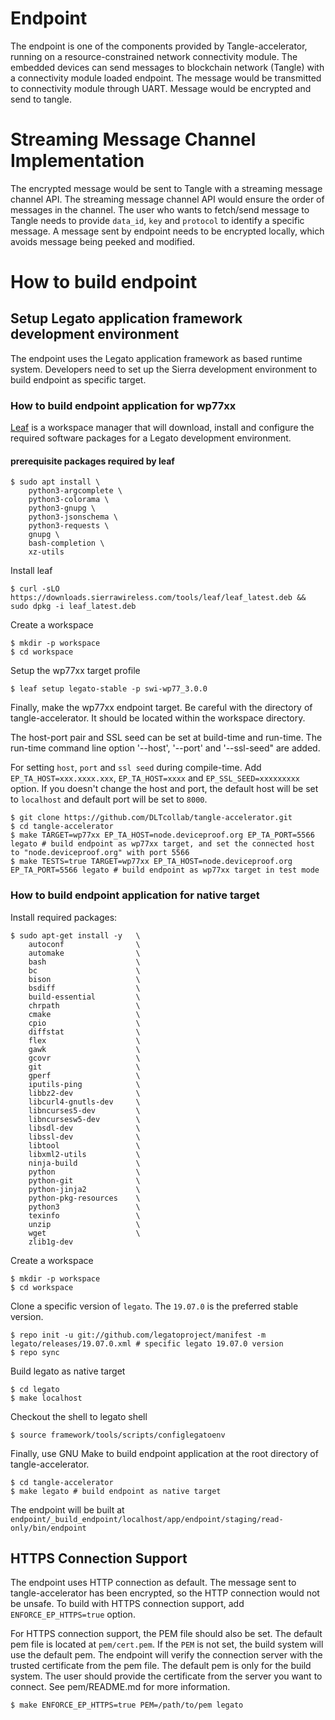 # Endpoint

The endpoint is one of the components provided by Tangle-accelerator, running on a resource-constrained network connectivity module. The embedded devices can send messages to blockchain network (Tangle) with a connectivity module loaded endpoint. The message would be transmitted to connectivity module through UART. Message would be encrypted and send to tangle.

# Streaming Message Channel Implementation

The encrypted message would be sent to Tangle with a streaming message channel API. The streaming message channel API would ensure the order of messages in the channel. The user who wants to fetch/send message to Tangle needs to provide `data_id`, `key` and `protocol` to identify a specific message.
A message sent by endpoint needs to be encrypted locally, which avoids message being peeked and modified. 

# How to build endpoint

## Setup Legato application framework development environment 

The endpoint uses the Legato application framework as based runtime system. Developers need to set up the Sierra development environment to build endpoint as specific target.

### How to build endpoint application for wp77xx

[Leaf](https://docs.legato.io/latest/toolsLeaf.html) is a workspace manager that will download, install and configure the required software packages for a Legato development environment.

#### prerequisite packages required by leaf

```shell
$ sudo apt install \
    python3-argcomplete \
    python3-colorama \
    python3-gnupg \
    python3-jsonschema \
    python3-requests \
    gnupg \
    bash-completion \
    xz-utils
```

Install leaf

```shell
$ curl -sLO https://downloads.sierrawireless.com/tools/leaf/leaf_latest.deb && sudo dpkg -i leaf_latest.deb
```

Create a workspace

```shell
$ mkdir -p workspace
$ cd workspace
```

Setup the wp77xx target profile

```shell
$ leaf setup legato-stable -p swi-wp77_3.0.0
```

Finally, make the wp77xx endpoint target. Be careful with the directory of tangle-accelerator. It should be located within the workspace directory.

The host-port pair and SSL seed can be set at build-time and run-time. The run-time command line option '--host', '--port' and '--ssl-seed" are added. 

For setting `host`, `port` and `ssl seed` during compile-time. Add `EP_TA_HOST=xxx.xxxx.xxx`, `EP_TA_HOST=xxxx` and `EP_SSL_SEED=xxxxxxxxx` option. If you doesn't change the host and port, the default host will be set to `localhost` and default port will be set to `8000`.

```shell
$ git clone https://github.com/DLTcollab/tangle-accelerator.git
$ cd tangle-accelerator
$ make TARGET=wp77xx EP_TA_HOST=node.deviceproof.org EP_TA_PORT=5566 legato # build endpoint as wp77xx target, and set the connected host to "node.deviceproof.org" with port 5566
$ make TESTS=true TARGET=wp77xx EP_TA_HOST=node.deviceproof.org EP_TA_PORT=5566 legato # build endpoint as wp77xx target in test mode
```

### How to build endpoint application for native target

Install required packages:

```shell
$ sudo apt-get install -y   \
    autoconf                \
    automake                \
    bash                    \
    bc                      \
    bison                   \
    bsdiff                  \
    build-essential         \
    chrpath                 \
    cmake                   \
    cpio                    \
    diffstat                \
    flex                    \
    gawk                    \
    gcovr                   \
    git                     \
    gperf                   \
    iputils-ping            \
    libbz2-dev              \
    libcurl4-gnutls-dev     \
    libncurses5-dev         \
    libncursesw5-dev        \
    libsdl-dev              \
    libssl-dev              \
    libtool                 \
    libxml2-utils           \
    ninja-build             \
    python                  \
    python-git              \
    python-jinja2           \
    python-pkg-resources    \
    python3                 \
    texinfo                 \
    unzip                   \
    wget                    \
    zlib1g-dev
```

Create a workspace

```shell
$ mkdir -p workspace
$ cd workspace
```

Clone a specific version of `legato`. The `19.07.0` is the preferred stable version.

```shell
$ repo init -u git://github.com/legatoproject/manifest -m legato/releases/19.07.0.xml # specific legato 19.07.0 version
$ repo sync
```

Build legato as native target

```shell
$ cd legato
$ make localhost
```

Checkout the shell to legato shell

```shell
$ source framework/tools/scripts/configlegatoenv
```

Finally, use GNU Make to build endpoint application at the root directory of tangle-accelerator.

```shell
$ cd tangle-accelerator
$ make legato # build endpoint as native target
```

The endpoint will be built at `endpoint/_build_endpoint/localhost/app/endpoint/staging/read-only/bin/endpoint`

## HTTPS Connection Support

The endpoint uses HTTP connection as default. The message sent to tangle-accelerator has been encrypted, so the HTTP connection would not be unsafe. To build with HTTPS connection support, add `ENFORCE_EP_HTTPS=true` option.

For HTTPS connection support, the PEM file should also be set. The default pem file is located at `pem/cert.pem`. If the `PEM` is not set, the build system will use the default pem. The endpoint will verify the connection server with the trusted certificate from the pem file. The default pem is only for the build system. The user should provide the certificate from the server you want to connect. See pem/README.md for more information. 

```shell
$ make ENFORCE_EP_HTTPS=true PEM=/path/to/pem legato
```
